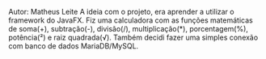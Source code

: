 Autor: Matheus Leite
A ideia com o projeto, era aprender a utilizar o framework do JavaFX.
Fiz uma calculadora com as funções matemáticas de soma(+), subtração(-), divisão(/), multiplicação(*), porcentagem(%), potência(²) e raiz quadrada(√).
Também decidi fazer uma simples conexão com banco de dados MariaDB/MySQL.

